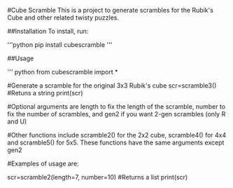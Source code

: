 #Cube Scramble
This is a project to generate scrambles for the Rubik's Cube and other related twisty puzzles.

##Installation
To install, run:

'''python
pip install cubescramble
'''

##Usage

'''
python
from cubescramble import *

#Generate a scramble for the original 3x3 Rubik's cube
scr=scramble3() #Retuns a string
print(scr)

#Optional arguments are length to fix the length of the scramble, number to fix the number of scrambles, and gen2 if you want 2-gen scrambles (only R and U)

#Other functions include scramble2() for the 2x2 cube, scramble4() for 4x4 and scramble5() for 5x5. These functions have the same arguments except gen2

#Examples of usage are:

scr=scramble2(length=7, number=10) #Returns a list
print(scr)

